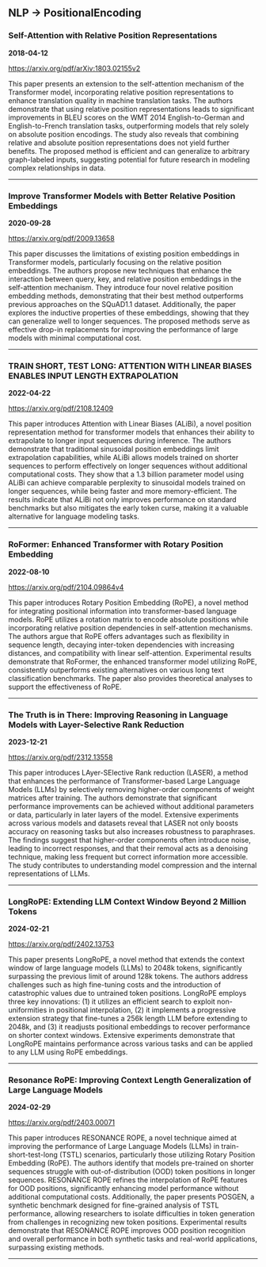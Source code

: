 ## NLP -> PositionalEncoding



### Self-Attention with Relative Position Representations

**2018-04-12**

https://arxiv.org/pdf/arXiv:1803.02155v2

This paper presents an extension to the self-attention mechanism of the Transformer model, incorporating relative position representations to enhance translation quality in machine translation tasks. The authors demonstrate that using relative position representations leads to significant improvements in BLEU scores on the WMT 2014 English-to-German and English-to-French translation tasks, outperforming models that rely solely on absolute position encodings. The study also reveals that combining relative and absolute position representations does not yield further benefits. The proposed method is efficient and can generalize to arbitrary graph-labeled inputs, suggesting potential for future research in modeling complex relationships in data.

---

### Improve Transformer Models with Better Relative Position Embeddings

**2020-09-28**

https://arxiv.org/pdf/2009.13658

This paper discusses the limitations of existing position embeddings in Transformer models, particularly focusing on the relative position embeddings. The authors propose new techniques that enhance the interaction between query, key, and relative position embeddings in the self-attention mechanism. They introduce four novel relative position embedding methods, demonstrating that their best method outperforms previous approaches on the SQuAD1.1 dataset. Additionally, the paper explores the inductive properties of these embeddings, showing that they can generalize well to longer sequences. The proposed methods serve as effective drop-in replacements for improving the performance of large models with minimal computational cost.

---

### TRAIN SHORT, TEST LONG: ATTENTION WITH LINEAR BIASES ENABLES INPUT LENGTH EXTRAPOLATION

**2022-04-22**

https://arxiv.org/pdf/2108.12409

This paper introduces Attention with Linear Biases (ALiBi), a novel position representation method for transformer models that enhances their ability to extrapolate to longer input sequences during inference. The authors demonstrate that traditional sinusoidal position embeddings limit extrapolation capabilities, while ALiBi allows models trained on shorter sequences to perform effectively on longer sequences without additional computational costs. They show that a 1.3 billion parameter model using ALiBi can achieve comparable perplexity to sinusoidal models trained on longer sequences, while being faster and more memory-efficient. The results indicate that ALiBi not only improves performance on standard benchmarks but also mitigates the early token curse, making it a valuable alternative for language modeling tasks.

---

### RoFormer: Enhanced Transformer with Rotary Position Embedding

**2022-08-10**

https://arxiv.org/pdf/2104.09864v4

This paper introduces Rotary Position Embedding (RoPE), a novel method for integrating positional information into transformer-based language models. RoPE utilizes a rotation matrix to encode absolute positions while incorporating relative position dependencies in self-attention mechanisms. The authors argue that RoPE offers advantages such as flexibility in sequence length, decaying inter-token dependencies with increasing distances, and compatibility with linear self-attention. Experimental results demonstrate that RoFormer, the enhanced transformer model utilizing RoPE, consistently outperforms existing alternatives on various long text classification benchmarks. The paper also provides theoretical analyses to support the effectiveness of RoPE.

---

### The Truth is in There: Improving Reasoning in Language Models with Layer-Selective Rank Reduction

**2023-12-21**

https://arxiv.org/pdf/2312.13558

This paper introduces LAyer-SElective Rank reduction (LASER), a method that enhances the performance of Transformer-based Large Language Models (LLMs) by selectively removing higher-order components of weight matrices after training. The authors demonstrate that significant performance improvements can be achieved without additional parameters or data, particularly in later layers of the model. Extensive experiments across various models and datasets reveal that LASER not only boosts accuracy on reasoning tasks but also increases robustness to paraphrases. The findings suggest that higher-order components often introduce noise, leading to incorrect responses, and that their removal acts as a denoising technique, making less frequent but correct information more accessible. The study contributes to understanding model compression and the internal representations of LLMs.

---

### LongRoPE: Extending LLM Context Window Beyond 2 Million Tokens

**2024-02-21**

https://arxiv.org/pdf/2402.13753

This paper presents LongRoPE, a novel method that extends the context window of large language models (LLMs) to 2048k tokens, significantly surpassing the previous limit of around 128k tokens. The authors address challenges such as high fine-tuning costs and the introduction of catastrophic values due to untrained token positions. LongRoPE employs three key innovations: (1) it utilizes an efficient search to exploit non-uniformities in positional interpolation, (2) it implements a progressive extension strategy that fine-tunes a 256k length LLM before extending to 2048k, and (3) it readjusts positional embeddings to recover performance on shorter context windows. Extensive experiments demonstrate that LongRoPE maintains performance across various tasks and can be applied to any LLM using RoPE embeddings.

---

### Resonance RoPE: Improving Context Length Generalization of Large Language Models

**2024-02-29**

https://arxiv.org/pdf/2403.00071

This paper introduces RESONANCE ROPE, a novel technique aimed at improving the performance of Large Language Models (LLMs) in train-short-test-long (TSTL) scenarios, particularly those utilizing Rotary Position Embedding (RoPE). The authors identify that models pre-trained on shorter sequences struggle with out-of-distribution (OOD) token positions in longer sequences. RESONANCE ROPE refines the interpolation of RoPE features for OOD positions, significantly enhancing model performance without additional computational costs. Additionally, the paper presents POSGEN, a synthetic benchmark designed for fine-grained analysis of TSTL performance, allowing researchers to isolate difficulties in token generation from challenges in recognizing new token positions. Experimental results demonstrate that RESONANCE ROPE improves OOD position recognition and overall performance in both synthetic tasks and real-world applications, surpassing existing methods.

---